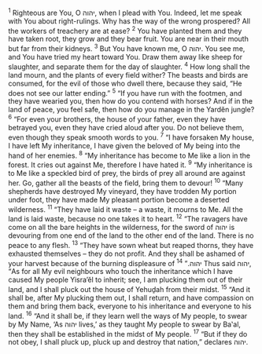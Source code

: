 <sup>1</sup> Righteous are You, O יהוה, when I plead with You. Indeed, let me speak with You about right-rulings. Why has the way of the wrong prospered? All the workers of treachery are at ease?
<sup>2</sup> You have planted them and they have taken root, they grow and they bear fruit. You are near in their mouth but far from their kidneys.
<sup>3</sup> But You have known me, O יהוה. You see me, and You have tried my heart toward You. Draw them away like sheep for slaughter, and separate them for the day of slaughter.
<sup>4</sup> How long shall the land mourn, and the plants of every field wither? The beasts and birds are consumed, for the evil of those who dwell there, because they said, “He does not see our latter ending.”
<sup>5</sup> “If you have run with the footmen, and they have wearied you, then how do you contend with horses? And if in the land of peace, you feel safe, then how do you manage in the Yardĕn jungle?
<sup>6</sup> “For even your brothers, the house of your father, even they have betrayed you, even they have cried aloud after you. Do not believe them, even though they speak smooth words to you.
<sup>7</sup> “I have forsaken My house, I have left My inheritance, I have given the beloved of My being into the hand of her enemies.
<sup>8</sup> “My inheritance has become to Me like a lion in the forest. It cries out against Me, therefore I have hated it.
<sup>9</sup> “My inheritance is to Me like a speckled bird of prey, the birds of prey all around are against her. Go, gather all the beasts of the field, bring them to devour!
<sup>10</sup> “Many shepherds have destroyed My vineyard, they have trodden My portion under foot, they have made My pleasant portion become a deserted wilderness.
<sup>11</sup> “They have laid it waste – a waste, it mourns to Me. All the land is laid waste, because no one takes it to heart.
<sup>12</sup> “The ravagers have come on all the bare heights in the wilderness, for the sword of יהוה is devouring from one end of the land to the other end of the land. There is no peace to any flesh.
<sup>13</sup> “They have sown wheat but reaped thorns, they have exhausted themselves – they do not profit. And they shall be ashamed of your harvest because of the burning displeasure of יהוה.”
<sup>14</sup> Thus said יהוה, “As for all My evil neighbours who touch the inheritance which I have caused My people Yisra’ĕl to inherit; see, I am plucking them out of their land, and I shall pluck out the house of Yehuḏah from their midst.
<sup>15</sup> “And it shall be, after My plucking them out, I shall return, and have compassion on them and bring them back, everyone to his inheritance and everyone to his land.
<sup>16</sup> “And it shall be, if they learn well the ways of My people, to swear by My Name, ‘As יהוה lives,’ as they taught My people to swear by Ba‛al, then they shall be established in the midst of My people.
<sup>17</sup> “But if they do not obey, I shall pluck up, pluck up and destroy that nation,” declares יהוה.
